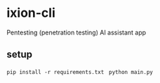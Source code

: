 # ixion-cli
Pentesting (penetration testing) AI assistant app

## setup
```pip install -r requirements.txt ```
```python main.py ```
